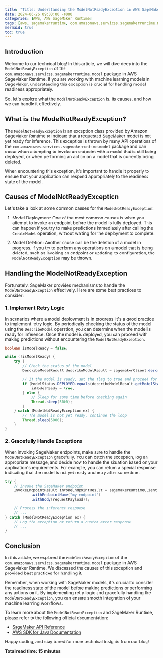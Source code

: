 ```yaml
---
title: "Title: Understanding the ModelNotReadyException in AWS SageMaker Runtime"
date: 2024-06-26 09:00:00 -0000
categories: [AWS, AWS SageMaker Runtime]
tags: [aws, sagemakerruntime, com.amazonaws.services.sagemakerruntime.model]
mermaid: true
toc: true
---
```



## Introduction

Welcome to our technical blog! In this article, we will dive deep into the `ModelNotReadyException` of the `com.amazonaws.services.sagemakerruntime.model` package in AWS SageMaker Runtime. If you are working with machine learning models in SageMaker, understanding this exception is crucial for handling model readiness appropriately.

So, let's explore what the `ModelNotReadyException` is, its causes, and how we can handle it effectively.

## What is the ModelNotReadyException?

The `ModelNotReadyException` is an exception class provided by Amazon SageMaker Runtime to indicate that a requested SageMaker model is not yet ready for inference. This exception is thrown by many API operations of the `com.amazonaws.services.sagemakerruntime.model` package and can occur when attempting to invoke an endpoint with a model that is still being deployed, or when performing an action on a model that is currently being deleted.

When encountering this exception, it's important to handle it properly to ensure that your application can respond appropriately to the readiness state of the model.

## Causes of ModelNotReadyException

Let's take a look at some common causes for the `ModelNotReadyException`:

1. Model Deployment: One of the most common causes is when you attempt to invoke an endpoint before the model is fully deployed. This can happen if you try to make predictions immediately after calling the `CreateModel` operation, without waiting for the deployment to complete.

2. Model Deletion: Another cause can be the deletion of a model in progress. If you try to perform any operations on a model that is being deleted, such as invoking an endpoint or updating its configuration, the `ModelNotReadyException` may be thrown.

## Handling the ModelNotReadyException

Fortunately, SageMaker provides mechanisms to handle the `ModelNotReadyException` effectively. Here are some best practices to consider:

### 1. Implement Retry Logic

In scenarios where a model deployment is in progress, it's a good practice to implement retry logic. By periodically checking the status of the model using the `DescribeModel` operation, you can determine when the model is ready for inference. Once the model is deployed, you can proceed with making predictions without encountering the `ModelNotReadyException`.

```java
boolean isModelReady = false;

while (!isModelReady) {
    try {
        // Check the status of the model
        DescribeModelResult describeModelResult = sagemakerClient.describeModel(new DescribeModelRequest().withModelName("my-model"));

        // If the model is ready, set the flag to true and proceed for inference
        if (ModelStatus.DEPLOYED.equals(describeModelResult.getModelStatus())) {
            isModelReady = true;
        } else {
            // Sleep for some time before checking again
            Thread.sleep(5000);
        }
    } catch (ModelNotReadyException ex) {
        // The model is not yet ready, continue the loop
        Thread.sleep(5000);
    }
}
```

### 2. Gracefully Handle Exceptions

When invoking SageMaker endpoints, make sure to handle the `ModelNotReadyException` gracefully. You can catch the exception, log an appropriate message, and decide how to handle the situation based on your application's requirements. For example, you can return a special response indicating that the model is not yet ready and retry after some time.

```java
try {
    // Invoke the SageMaker endpoint
    InvokeEndpointResult invokeEndpointResult = sagemakerRuntimeClient.invokeEndpoint(new InvokeEndpointRequest()
            .withEndpointName("my-endpoint")
            .withBody(requestPayload));

    // Process the inference response
    // ...
} catch (ModelNotReadyException ex) {
    // Log the exception or return a custom error response
    // ...
}
```

## Conclusion

In this article, we explored the `ModelNotReadyException` of the `com.amazonaws.services.sagemakerruntime.model` package in AWS SageMaker Runtime. We discussed the causes of this exception and provided best practices for handling it.

Remember, when working with SageMaker models, it's crucial to consider the readiness state of the model before making predictions or performing any actions on it. By implementing retry logic and gracefully handling the `ModelNotReadyException`, you can ensure smooth integration of your machine learning workflows.

To learn more about the `ModelNotReadyException` and SageMaker Runtime, please refer to the following official documentation:

- [SageMaker API Reference](https://docs.aws.amazon.com/sagemaker/latest/APIReference/Welcome.html)
- [AWS SDK for Java Documentation](https://docs.aws.amazon.com/sdk-for-java/index.html)

Happy coding, and stay tuned for more technical insights from our blog!

**Total read time: 15 minutes**